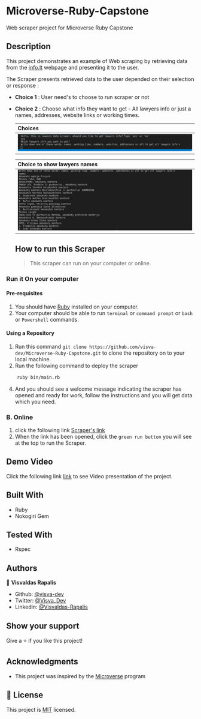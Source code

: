 # Microverse-Ruby-Capstone
Web scraper project for Microverse Ruby Capstone

## Description

This project demonstrates an example of Web scraping by retrieving data from the [info.lt](https://www.info.lt/rubrika/Advokatai/100209472) webpage and presenting it to the user.


The Scraper presents retrieved data to the user depended on their selection or response :

- **Choice 1** : User need's to choose to run scraper or not
- **Choice 2** : Choose what info they want to get - All lawyers info or just a names, addresses, website links or working times.


  Choices |
  -----------|
  ![](images/choices.png) |
  
  Choice to show lawyers names |
  -----------|
  ![](images/names.png) |

  ## How to run this Scraper
  > This scraper can run on your computer or online.


### Run it On your computer

#### Pre-requisites
1. You should have [Ruby](https://www.ruby-lang.org/en/) installed on your computer.
1. Your computer should be able to run `terminal` or `command prompt` or `bash` or `Powershell` commands.

#### Using a Repository
1. Run this command `git clone https://github.com/visva-dev/Microverse-Ruby-Capstone.git` to clone the repository on to your local machine.
1. Run the following command to deploy the scraper

```bash
    ruby bin/main.rb
```
4. And you should see a welcome message indicating the scraper has opened and ready for work, follow the instructions and you will get data which you need.

### B. Online

1. click the following link  [Scraper's link](https://repl.it/@visvaldeliss/scraper#main.rb)
1. When the link has been opened, click the `green run button` you will see at the top to run the Scraper.

## Demo Video

Click the following link  [link](https://www.loom.com/share/377fc1646c154ef1b7b01b2bb6d3405e) to see Video presentation of the project.

  ## Built With

  - Ruby
  - Nokogiri Gem

  ## Tested With

  - Rspec

  ## Authors

  👤 **Visvaldas Rapalis**

- Github: [@visva-dev](https://github.com/visva-dev)
- Twitter: [@Visva_Dev](https://twitter.com/Visva_Dev)
- Linkedin: [@Visvaldas-Rapalis](https://www.linkedin.com/in/visvaldas-rapalis)


## Show your support

Give a ⭐️ if you like this project!

## Acknowledgments

- This project was inspired by the [Microverse](https:www.microverse.org) program

## 📝 License

This project is [MIT](lic.url) licensed.
